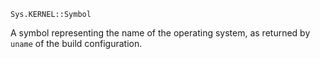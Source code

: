 ```
Sys.KERNEL::Symbol
```

A symbol representing the name of the operating system, as returned by `uname` of the build configuration.
